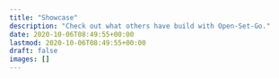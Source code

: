 ```yaml
---
title: "Showcase"
description: "Check out what others have build with Open-Set-Go."
date: 2020-10-06T08:49:55+00:00
lastmod: 2020-10-06T08:49:55+00:00
draft: false
images: []
---
```

